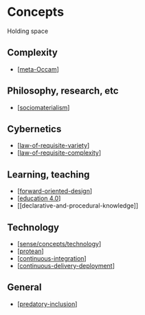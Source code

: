 # Concepts

Holding space

## Complexity 

- [[meta-Occam]]

## Philosophy, research, etc

- [[sociomaterialism]]

## Cybernetics

- [[law-of-requisite-variety]]
- [[law-of-requisite-complexity]]

## Learning, teaching 

- [[forward-oriented-design]]
- [[education 4.0]]
- [[declarative-and-procedural-knowledge]]

## Technology 

- [[sense/concepts/technology]]
- [[protean]]
- [[continuous-integration]]
- [[continuous-delivery-deployment]]

## General 

- [[predatory-inclusion]]



[//begin]: # "Autogenerated link references for markdown compatibility"
[meta-Occam]: meta-occam "Meta Occam"
[sociomaterialism]: sociomaterialism "Sociomaterialism"
[law-of-requisite-variety]: law-of-requisite-variety "Law of Requsite Variety"
[law-of-requisite-complexity]: law-of-requisite-complexity "Law of Requisite Complexity"
[forward-oriented-design]: forward-oriented-design "Forward-oriented design"
[education 4.0]: education%204.0 "Education 4.0"
[sense/concepts/technology]: technology "Technology"
[protean]: protean "Protean"
[continuous-integration]: continuous-integration "Continuous Integration"
[continuous-delivery-deployment]: continuous-delivery-deployment "Continuous Delivery and Deployment"
[predatory-inclusion]: predatory-inclusion "Predatory Inclusion"
[//end]: # "Autogenerated link references"